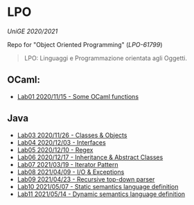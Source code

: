 # LPO

*UniGE 2020/2021*

Repo for "Object Oriented Programming" (*LPO-61799*) 

> LPO: Linguaggi e Programmazione orientata agli Oggetti.

## OCaml:

- [Lab01 2020/11/15 - Some OCaml functions](lab01-2020-11-05) 

## Java

- [Lab03 2020/11/26 - Classes & Objects](lab03-2020-11-26)
- [Lab04 2020/12/03 - Interfaces](lab04-2020-12-03)
- [Lab05 2020/12/10 - Regex](lab05-2020-12-10)
- [Lab06 2020/12/17 - Inheritance & Abstract Classes](lab06-2020-12-17)
- [Lab07 2021/03/19 - Iterator Pattern](lab07-2021-03-19)
- [Lab08 2021/04/09 - I/O & Exceptions](lab08-2021-04-09)
- [Lab09 2021/04/23 - Recursive top-down parser](lab09-2021-04-23)
- [Lab10 2021/05/07 - Static semantics language definition](lab10-2021-05-07)
- [Lab11 2021/05/14 - Dynamic semantics language definition](lab11-2021-05-14)
